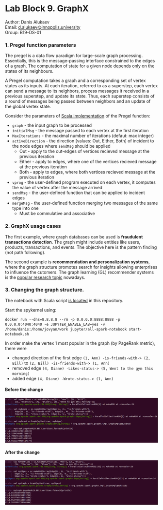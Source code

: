 # Lab Block 9. GraphX
Author: Danis Alukaev \
Email: d.alukaev@innopolis.university \
Group: B19-DS-01 



### 1. Pregel function parameters 
The pregel is a data flow paradigm for large-scale graph processing. Essentially, this is the message-passing interface constrained to the edges of a graph. The computation of state for a given node depends only on the states of its neighbours.

A Pregel computation takes a graph and a corresponding set of vertex states as its inputs. At each iteration, referred to as a superstep, each vertex can send a message to its neighbors, process messages it received in a previous superstep, and update its state. Thus, each superstep consists of a round of messages being passed between neighbors and an update of the global vertex state.

Consider the parameters of [Scala implementation](https://github.com/apache/spark/blob/master/graphx/src/main/scala/org/apache/spark/graphx/Pregel.scala) of the Pregel function:
- `graph` - the input graph to be processed
- `initialMsg` - the message passed to each vertex at the first iteration
- `MaxIterations` - the maximal number of iterations (defaut: max integer)
- `activeDirection` - the direction [values: Out, Either, Both] of incident to the node edges where `sendMsg` should be applied
  - Out - apply to the out-edges of vertices recieved message at the previous iteration
  - Either - apply to edges, where one of the vertices recieved message at the previous iteration
  - Both - apply to edges, where both vertices recieved message at the previous iteration
- `vprog` - the user-defined program executed on each vertex, it computes the value of vertex after the message arrived
- `sendMsg` - the user-defined function that can be applied to incident edges
- `mergeMsg` - the user-defined function merging two messages of the same type into one 
  - Must be commulative and associative

### 2. GraphX usage cases 
The first example, where graph databases can be used is **fraudulent transactions detection**. The graph might include entities like users, products, transactions, and events. The objective here is the pattern finding (not path following).

The second example is **recommendation and personalization systems**, where the graph structure promotes search for insights allowing enterprises to influence the cutomers. The graph learning (GL) recommender systems is the [popular research topic](https://arxiv.org/pdf/2105.06339.pdf) nowadays.
### 3. Changing the graph structure.
The notebook with Scala script [is located](./GraphX.ipynb) in this repository.

Start the spykernel using:
```
docker run --dns=8.8.8.8 --rm -p 0.0.0.0:8888:8888 -p 0.0.0.0:4040:4040 -e JUPYTER_ENABLE_LAB=yes -v /home/danis:/home/jovyan/work jupyter/all-spark-notebook start-notebook.sh
```

In order make the vertex 1 most popular in the graph (by PageRank metric), there were
- changed direction of the first edge `(1, Ann) -is-friends-with-> (2, Bill)` to `(2, Bill) -is-friends-with-> (1, Ann)`
- removed edge `(4, Diane) -Likes-status-> (5, Went to the gym this morning)`
- added edge `(4, Diane) -Wrote-status-> (1, Ann)`

#### Before the change
![before](./documents/Current%20topology.png)

#### After the change
![before](./documents/New%20topology.png)

